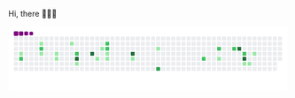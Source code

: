  Hi, there 👋👋👋

![snake gif](https://github.com/Tredz01/Tredz01/blob/output/github-contribution-grid-snake.gif)
